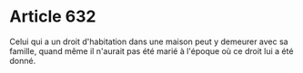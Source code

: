 # Article 632

Celui qui a un droit d'habitation dans une maison peut y demeurer avec sa famille, quand même il n'aurait pas été marié à l'époque où ce droit lui a été donné.